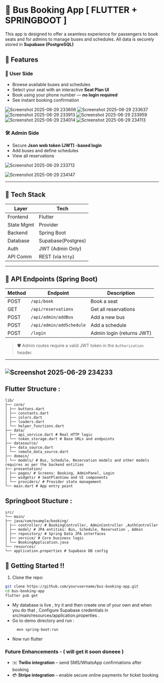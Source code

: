 # 🚌 Bus Booking App [ FLUTTER + SPRINGBOOT ]
This app is designed to offer a seamless experience for passengers to book seats and for admins to manage buses and schedules. All data is securely stored in **Supabase (PostgreSQL)** 

## 🌟 Features

### 👤 User Side

- Browse available buses and schedules
- Select your seat with an interactive **Seat Plan UI**
- Book using your phone number — **no login required**
- See instant booking confirmation

![Screenshot 2025-06-29 233606](https://github.com/user-attachments/assets/37eb99ec-9f79-47d4-b6c0-15022deb80e9)     ![Screenshot 2025-06-29 233637](https://github.com/user-attachments/assets/eb29eb2c-44b3-445d-bf08-35bd32f10bd3)
![Screenshot 2025-06-29 233913](https://github.com/user-attachments/assets/ece3af88-1289-43cc-88ba-48dfdf24b9de)     ![Screenshot 2025-06-29 233959](https://github.com/user-attachments/assets/08012f53-6564-40ec-b4c8-03d659f8a022)
![Screenshot 2025-06-29 234014](https://github.com/user-attachments/assets/0bdc9f23-6ef5-4976-9237-a77906bbde60)     ![Screenshot 2025-06-29 234113](https://github.com/user-attachments/assets/d5cd94f2-0ab6-499b-801c-879f7d1b9241)


### 🛠️ Admin Side

- Secure **Json web token (JWT) -based login**
- Add buses and define schedules
- View all reservations

![Screenshot 2025-06-29 233712](https://github.com/user-attachments/assets/31e32703-2023-44c1-ac62-df26c59ec1c1)

![Screenshot 2025-06-29 234147](https://github.com/user-attachments/assets/5966dd92-dbd3-4b7d-8782-fe28fc19a2e1)


---

## 🧠 Tech Stack

| Layer       | Tech                |
|-------------|-------------------- |
| Frontend    | Flutter             |
| State Mgmt  | Provider            |
| Backend     | Spring Boot         |
| Database    | Supabase(Postgres)  |
| Auth        | JWT (Admin Only)    |
| API Comm    | REST (via `http`)   |

---

## 🔗 API Endpoints (Spring Boot)

| Method | Endpoint                  | Description              |
|--------|---------------------------|--------------------------|
| POST   | `/api/book`               | Book a seat              |
| GET    | `/api/reservations`       | Get all reservations     |
| POST   | `/api/admin/addBus`       | Add a new bus            |
| POST   | `/api/admin/addSchedule`  | Add a schedule           |
| POST   | `/login`                  | Admin login (returns JWT)|

> 🛡️ Admin routes require a valid JWT token in the `Authorization` header.

---
![Screenshot 2025-06-29 234233](https://github.com/user-attachments/assets/a2f6cb64-a677-4696-b56e-0a502c0ca0e3)
---


## Flutter Structure :
```
lib/
├── core/
│ ├── buttons.dart
│ ├── constants.dart
│ ├── colors.dart
│ ├── loaders.dart
│ └── helper_functions.dart
├── data/
│ ├── api_service.dart # Real HTTP logic
│ └── token_storage.dart # Base URLs and endpoints
├── datasource/
│ ├── data_source.dart 
│ └── remote_data_source.dart 
├── domain/
│ └── models/ # Bus, Schedule, Reservation models and other models requires as per the backend entities
├── presentation/
│ ├── pages/ # Screens: Booking, AdminPanel, Login
│ ├── widgets/ # SeatPlanView and UI components
│ └── providers/ # Provider state management
└── main.dart # App entry point
```
## Springboot Stucture :
```
src/
└── main/
├── java/com/example/booking/
│ ├── controller/ # BookingController, AdminController ,AuthController 
│ ├── model/ # JPA entities: Bus, Schedule, Reservation , Admin
│ ├── repository/ # Spring Data JPA interfaces
│ ├── service/ # Core business logic
│ └── BookingApplication.java
└── resources/
└── application.properties # Supabase DB config
```
## 🚀 Getting Started !!

1. Clone the repo:
```bash
git clone https://github.com/yourusername/bus-booking-app.git
cd bus-booking-app
flutter pub get
```
 - My database is live , try it and then create one of your own and when you do that , Configure Supabase credentials in src/main/resources/application.properties .
 - Go to demo directory and run :
    ``` bash
      mvn spring-boot:run
    ```
 - Now run flutter

### Future Enhancements - ( will get it soon doneee )
 - ✉️ **Twilio integration** – send SMS/WhatsApp confirmations after booking
 - 💳 **Stripe integration** – enable secure online payments for ticket booking




